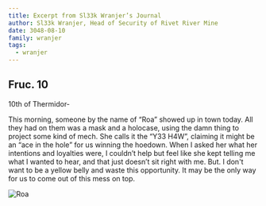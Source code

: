 ```yaml
---
title: Excerpt from Sl33k Wranjer’s Journal
author: Sl33k Wranjer, Head of Security of Rivet River Mine
date: 3048-08-10
family: wranjer
tags:
  - wranjer
---
```

## Fruc. 10

10th of Thermidor- 

This morning, someone by the name of “Roa” showed up in town today. All they had on them was a mask and a holocase, using the damn thing to project some kind of mech. She calls it the “Y33 H4W”, claiming it might be an “ace in the hole” for us winning the hoedown. When I asked her what her intentions and loyalties were, I couldn’t help but feel like she kept telling me what I wanted to hear, and that just doesn’t sit right with me. But.
I don't want to be a yellow belly and waste this opportunity. It may be the only way for us to come out of this mess on top.



![Roa](/static/img/roa-compressed.jpg)